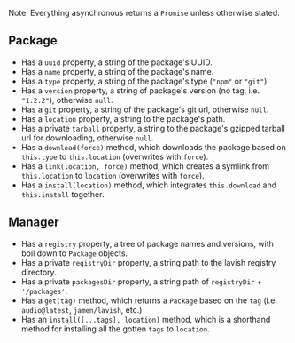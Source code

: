 Note: Everything asynchronous returns a `Promise` unless otherwise stated.

## Package
 - Has a `uuid` property, a string of the package's UUID.
 - Has a `name` property, a string of the package's name.
 - Has a `type` property, a string of the package's type (`"npm"` or `"git"`).
 - Has a `version` property, a string of package's version (no tag, i.e. `"1.2.2"`), otherwise `null`.
 - Has a `git` property, a string of the package's git url, otherwise `null`.
 - Has a `location` property, a string to the package's path.
 - Has a private `tarball` property, a string to the package's gzipped tarball url for downloading, otherwise `null`.
 - Has a `download(force)` method, which downloads the package based on `this.type` to `this.location` (overwrites with `force`).
 - Has a `link(location, force)` method, which creates a symlink from `this.location` to `location` (overwrites with `force`).
 - Has a `install(location)` method, which integrates `this.download` and `this.install` together.

## Manager
 - Has a `registry` property, a tree of package names and versions, with boil down to `Package` objects.
 - Has a private `registryDir` property, a string path to the lavish registry directory.
 - Has a private `packagesDir` property, a string path of `registryDir` + `'/packages'`.
 - Has a `get(tag)` method, which returns a `Package` based on the `tag` (i.e. `audio@latest`, `jamen/lavish`, etc.)
 - Has an `install([...tags], location)` method, which is a shorthand method for installing all the gotten `tags` to `location`.
